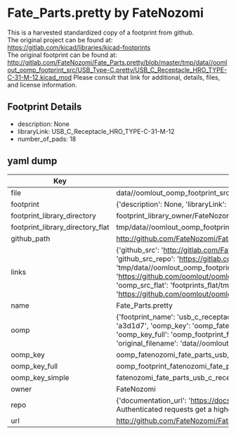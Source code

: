 # Fate_Parts.pretty by FateNozomi  
This is a harvested standardized copy of a footprint from github.  
The original project can be found at:  
https://gitlab.com/kicad/libraries/kicad-footprints  
The original footprint can be found at:
http://gitlab.com/FateNozomi/Fate_Parts.pretty/blob/master/tmp/data//oomlout_oomp_footprint_src/USB_Type-C.pretty/USB_C_Receptacle_HRO_TYPE-C-31-M-12.kicad_mod
Please consult that link for additional, details, files, and license information.  
## Footprint Details
* description: None  
* libraryLink: USB_C_Receptacle_HRO_TYPE-C-31-M-12  
* number_of_pads: 18  
## yaml dump  
| Key | Value |  
| --- | --- |  
| file | data//oomlout_oomp_footprint_src/Fate_Parts.pretty/USB_Type-C.pretty/USB_C_Receptacle_HRO_TYPE-C-31-M-12.kicad_mod |  
| footprint | {'description': None, 'libraryLink': 'USB_C_Receptacle_HRO_TYPE-C-31-M-12', 'number_of_pads': 18} |  
| footprint_library_directory | footprint_library_owner/FateNozomi_Fate_Parts.pretty |  
| footprint_library_directory_flat | tmp/data//oomlout_oomp_footprint_src/footprints_flat/fatenozomi_fate_parts_usb_c_receptacle_hro_type_c_31_m_12/working |  
| github_path | http://github.com/FateNozomi/Fate_Parts.pretty/blob/master/tmp/data//oomlout_oomp_footprint_src/USB_Type-C.pretty/USB_C_Receptacle_HRO_TYPE-C-31-M-12.kicad_mod |  
| links | {'github_src': 'http://gitlab.com/FateNozomi/Fate_Parts.pretty/blob/master/tmp/data//oomlout_oomp_footprint_src/USB_Type-C.pretty/USB_C_Receptacle_HRO_TYPE-C-31-M-12.kicad_mod', 'github_src_repo': 'https://gitlab.com/kicad/libraries/kicad-footprints', 'oomp_bot': 'tmp/data//oomlout_oomp_footprint_src/footprints/fatenozomi_fate_parts_usb_c_receptacle_hro_type_c_31_m_12/working', 'oomp_bot_github': 'https://github.com/oomlout/oomlout_oomp_footprint_bot/tree/main/tmp/data//oomlout_oomp_footprint_src/footprints/fatenozomi_fate_parts_usb_c_receptacle_hro_type_c_31_m_12/working', 'oomp_src_flat': 'footprints_flat/tmp/data//oomlout_oomp_footprint_src/footprints_flat/fatenozomi_fate_parts_usb_c_receptacle_hro_type_c_31_m_12/working', 'oomp_src_flat_github': 'https://github.com/oomlout/oomlout_oomp_footprint_src/tree/main/tmp/data//oomlout_oomp_footprint_src/footprints_flat/fatenozomi_fate_parts_usb_c_receptacle_hro_type_c_31_m_12/working'} |  
| name | Fate_Parts.pretty |  
| oomp | {'footprint_name': 'usb_c_receptacle_hro_type_c_31_m_12', 'library_name': 'fate_parts', 'md5': 'a3d1d749991d22d37d60278806005bd4', 'md5_10': 'a3d1d74999', 'md5_5': 'a3d1d', 'md5_6': 'a3d1d7', 'oomp_key': 'oomp_fatenozomi_fate_parts_usb_c_receptacle_hro_type_c_31_m_12', 'oomp_key_extra': 'oomp_footprint_fatenozomi_fate_parts_usb_c_receptacle_hro_type_c_31_m_12', 'oomp_key_full': 'oomp_footprint_fatenozomi_fate_parts_usb_c_receptacle_hro_type_c_31_m_12_a3d1d7', 'oomp_key_simple': 'fatenozomi_fate_parts_usb_c_receptacle_hro_type_c_31_m_12', 'original_filename': 'data//oomlout_oomp_footprint_src/Fate_Parts.pretty/USB_Type-C.pretty/USB_C_Receptacle_HRO_TYPE-C-31-M-12.kicad_mod', 'owner_name': 'fatenozomi'} |  
| oomp_key | oomp_fatenozomi_fate_parts_usb_c_receptacle_hro_type_c_31_m_12 |  
| oomp_key_full | oomp_footprint_fatenozomi_fate_parts_usb_c_receptacle_hro_type_c_31_m_12 |  
| oomp_key_simple | fatenozomi_fate_parts_usb_c_receptacle_hro_type_c_31_m_12 |  
| owner | FateNozomi |  
| repo | {'documentation_url': 'https://docs.github.com/rest/overview/resources-in-the-rest-api#rate-limiting', 'message': "API rate limit exceeded for 84.66.142.224. (But here's the good news: Authenticated requests get a higher rate limit. Check out the documentation for more details.)"} |  
| url | http://github.com/FateNozomi/Fate_Parts.pretty |  

